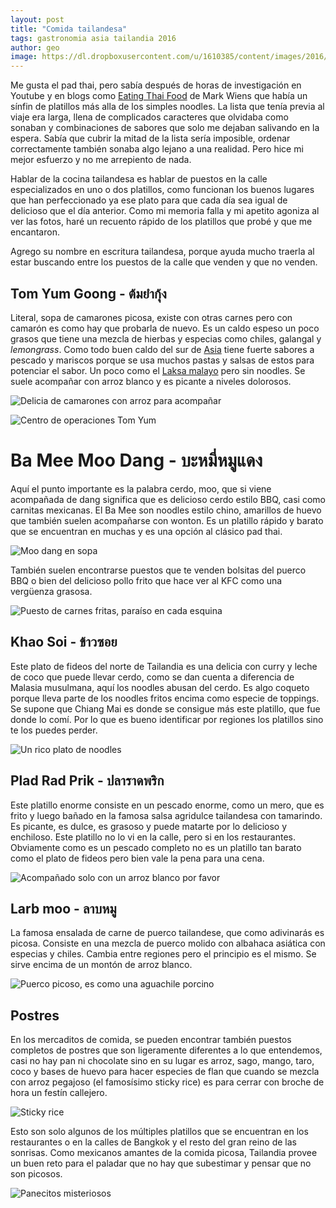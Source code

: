 ```yaml
---
layout: post
title: "Comida tailandesa"
tags: gastronomia asia tailandia 2016
author: geo
image: https://dl.dropboxusercontent.com/u/1610385/content/images/2016/08/IMG_7874.JPG
---
```


Me gusta el pad thai, pero sabía después de horas de investigación en Youtube y en blogs como [Eating Thai Food](https://www.eatingthaifood.com/) de Mark Wiens que había un sínfin de platillos más alla de los simples noodles. La lista que tenía previa al viaje era larga, llena de complicados caracteres que olvidaba como sonaban y combinaciones de sabores que solo me dejaban salivando en la espera. Sabía que cubrir la mitad de la lista sería imposible, ordenar correctamente también sonaba algo lejano a una realidad. Pero hice mi mejor esfuerzo y no me arrepiento de nada.

Hablar de la cocina tailandesa es hablar de puestos en la calle especializados en uno o dos platillos, como funcionan los buenos lugares que han perfeccionado ya ese plato para que cada día sea igual de delicioso que el día anterior. Como mi memoria falla y mi apetito agoniza al ver las fotos, haré un recuento rápido de los platillos que probé y que me encantaron.

Agrego su nombre en escritura tailandesa, porque ayuda mucho traerla al estar buscando entre los puestos de la calle que venden y que no venden.

## Tom Yum Goong - ต้มยำกุ้ง

Literal, sopa de camarones picosa, existe con otras carnes pero con camarón es como hay que probarla de nuevo. Es un caldo espeso un poco grasos que tiene una mezcla de hierbas y especias como chiles, galangal y *lemongrass*. Como todo buen caldo del sur de [Asia](/tag/asia) tiene fuerte sabores a pescado y mariscos porque se usa muchos pastas y salsas de estos para potenciar el sabor. Un poco como el [Laksa malayo](/comida-malaya/) pero sin noodles. Se suele acompañar con arroz blanco y es picante a niveles dolorosos.

![Delicia de camarones con arroz para acompañar](https://dl.dropboxusercontent.com/u/1610385/content/images/2016/08/IMG_7284.JPG)

![Centro de operaciones Tom Yum](https://dl.dropboxusercontent.com/u/1610385/content/images/2016/08/IMG_7285.JPG)

# Ba Mee Moo Dang - บะหมี่หมูแดง

Aquí el punto importante es la palabra cerdo, moo, que si viene acompañada de dang significa que es delicioso cerdo estilo BBQ, casi como carnitas mexicanas. El Ba Mee son noodles estilo chino, amarillos de huevo que también suelen acompañarse con wonton. Es un platillo rápido y barato que se encuentran en muchas y es una opción al clásico pad thai. 

![Moo dang en sopa](https://dl.dropboxusercontent.com/u/1610385/content/images/2016/08/IMG_7316.JPG)

También suelen encontrarse puestos que te venden bolsitas del puerco BBQ o bien del delicioso pollo frito que hace ver al KFC como una vergüenza grasosa.

![Puesto de carnes fritas, paraíso en cada esquina](https://dl.dropboxusercontent.com/u/1610385/content/images/2016/08/IMG_7281.JPG)

## Khao Soi - ข้าวซอย

Este plato de fideos del norte de Tailandia es una delicia con curry y leche de coco que puede llevar cerdo, como se dan cuenta a diferencia de Malasia musulmana, aquí los noodles abusan del cerdo. Es algo coqueto porque lleva parte de los noodles fritos encima como especie de toppings. Se supone que Chiang Mai es donde se consigue más este platillo, que fue donde lo comí. Por lo que es bueno identificar por regiones los platillos sino te los puedes perder.

![Un rico plato de noodles](https://dl.dropboxusercontent.com/u/1610385/content/images/2016/08/IMG_7831.JPG)

## Plad Rad Prik - ปลาราดพริก

Este platillo enorme consiste en un pescado enorme, como un mero, que es frito y luego bañado en la famosa salsa agridulce tailandesa con tamarindo. Es picante, es dulce, es grasoso y puede matarte por lo delicioso y enchiloso. Este platillo no lo vi en la calle, pero si en los restaurantes. Obviamente como es un pescado completo no es un platillo tan barato como el plato de fideos pero bien vale la pena para una cena.

![Acompañado solo con un arroz blanco por favor](https://dl.dropboxusercontent.com/u/1610385/content/images/2016/08/IMG_8549.JPG)

## Larb moo - ลาบหมู

La famosa ensalada de carne de puerco tailandese, que como adivinarás es picosa. Consiste en una mezcla de puerco molido con albahaca asiática con especias y chiles. Cambia entre regiones pero el principio es el mismo. Se sirve encima de un montón de arroz blanco.

![Puerco picoso, es como una aguachile porcino](https://dl.dropboxusercontent.com/u/1610385/content/images/2016/08/2016-02-20%2008.39.02.jpg)

## Postres

En los mercaditos de comida, se pueden encontrar también puestos completos de postres que son ligeramente diferentes a lo que entendemos, casi no hay pan ni chocolate sino en su lugar es arroz, sago, mango, taro, coco y bases de huevo para hacer especies de flan que cuando se mezcla con arroz pegajoso (el famosísimo sticky rice) es para cerrar con broche de hora un festín callejero.

![Sticky rice](https://dl.dropboxusercontent.com/u/1610385/content/images/2016/08/IMG_8477.JPG)

Esto son solo algunos de los múltiples platillos que se encuentran en los restaurantes o en la calles de Bangkok y el resto del gran reino de las sonrisas. Como mexicanos amantes de la comida picosa, Tailandia provee un buen reto para el paladar que no hay que subestimar y pensar que no son picosos.

![Panecitos misteriosos](https://dl.dropboxusercontent.com/u/1610385/content/images/2016/08/IMG_8423.JPG)
